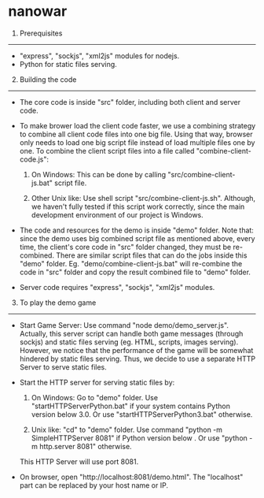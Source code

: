 nanowar
========
1. Prerequisites
----------------------------
- "express", "sockjs", "xml2js" modules for nodejs.
- Python for static files serving.
 
2. Building the code
----------------------------
- The core code is inside "src" folder, including both client and server code.
- To make brower load the client code faster, we use a combining strategy to combine all client code files into one big file. Using that way, browser only needs to load one big script file instead of load multiple files one by one. 
To combine the client script files into a file called "combine-client-code.js":
	1. On Windows:
	This can be done by calling "src/combine-client-js.bat" script file. 
	
	2. Other Unix like:
	Use shell script "src/combine-client-js.sh". Although, we haven't fully tested if this script work correctly, since the main development environment of our project is Windows.

- The code and resources for the demo is inside "demo" folder. Note that: since the demo uses big combined script file as mentioned above, every time, the client's core code in "src" folder changed, they must be re-combined. There are similar script files that can do the jobs inside this "demo" folder. Eg. "demo/combine-client-js.bat" will re-combine the code in "src" folder and copy the result combined file to "demo" folder.

- Server code requires "express", "sockjs", "xml2js" modules.

3. To play the demo game
------------------------------
- Start Game Server:
	Use command "node demo/demo_server.js". Actually, this server script can handle both game messages (through sockjs) and static files serving (eg. HTML, scripts, images serving). However, we notice that the performance of the game will be somewhat hindered by static files serving. Thus, we decide to use a separate HTTP Server to serve static files.

- Start the HTTP server for serving static files by:
	1. On Windows:
	Go to "demo" folder.
	Use "startHTTPServerPython.bat" if your system contains Python version below 3.0.
	Or use "startHTTPServerPython3.bat" otherwise.
	
	2. Unix like:
	"cd" to "demo" folder.
	Use command "python -m SimpleHTTPServer 8081" if Python version below .
	Or use "python -m http.server 8081" otherwise.

	This HTTP Server will use port 8081.

- On browser, open "http://localhost:8081/demo.html". The "localhost" part can be replaced by your host name or IP.